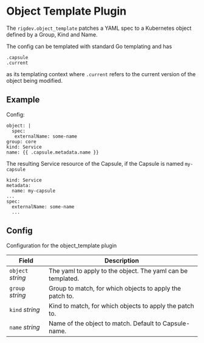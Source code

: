 # Object Template Plugin

The `rigdev.object_template` patches a YAML spec to a Kubernetes object defined by a Group, Kind and Name.

The config can be templated with standard Go templating and has
```
.capsule
.current
```
as its templating context where `.current` refers to the current version of the object being modified.

## Example
Config:
```
object: | 
  spec:
   externalName: some-name 
group: core
kind: Service
name: {{ .capsule.metadata.name }}
```
The resulting Service resource of the Capsule, if the Capsule is named `my-capsule`
```
kind: Service
metadata:
  name: my-capsule
...
spec:
  externalName: some-name
  ...
```
## Config



Configuration for the object_template plugin

| Field | Description |
| --- | --- |
| `object` _string_ | The yaml to apply to the object. The yaml can be templated. |
| `group` _string_ | Group to match, for which objects to apply the patch to. |
| `kind` _string_ | Kind to match, for which objects to apply the patch to. |
| `name` _string_ | Name of the object to match. Default to Capsule-name. |



